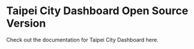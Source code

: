 # Taipei City Dashboard Open Source Version

Check out the documentation for Taipei City Dashboard here.
